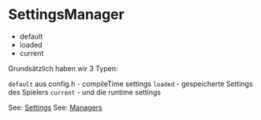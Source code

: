 # SettingsManager

- default
- loaded
- current

Grundsätzlich haben wir 3 Typen:

`default` aus config.h - compileTime settings
`loaded` - gespeicherte Settings des Spielers
`current` - und die runtime settings

See: [Settings](Settings.md)
See: [Managers](Managers.md)
